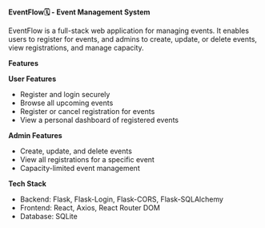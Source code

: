 **EventFlow🗓️ - Event Management System**

EventFlow is a full-stack web application for managing events. It enables users to
register for events, and admins to create, update, or delete events, view registrations, and manage capacity.

**Features**

**User Features**
* Register and login securely
* Browse all upcoming events
* Register or cancel registration for events
* View a personal dashboard of registered events

**Admin Features**
* Create, update, and delete events
* View all registrations for a specific event
* Capacity-limited event management

**Tech Stack**
* Backend: Flask, Flask-Login, Flask-CORS, Flask-SQLAlchemy
* Frontend: React, Axios, React Router DOM
* Database: SQLite

